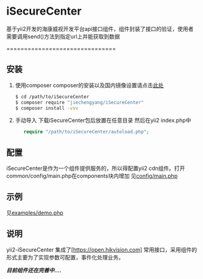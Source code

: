 # iSecureCenter

基于yii2开发的海康威视开发平台api接口组件，组件封装了接口的验证，使用者需要调用send()方法到指定url上并能获取到数据

===============================

安装
---------------
1. 使用composer
     composer的安装以及国内镜像设置请点击[此处](http://www.phpcomposer.com/)
     
     ```bash
     $ cd /path/to/iSecureCenter
     $ composer require "jiechengyang/iSecureCenter"
     $ composer install -vvv
     ```
2. 手动导入
    下载iSecureCenter包后放置在任意目录
    然后在yii2 index.php中
    ```php
       require "/path/to/iSecureCenter/autoload.php";
    ```
 

配置
-------------
iSecureCenter是作为一个组件提供服务的，所以得配置yii2 cdn组件。打开common/config/main.php在components块内增加
见[config/main.php](config/main.php)

示例
-------------
见[examples/demo.php](examples/demo.php)


说明
-------------
yii2-iSecureCenter 集成了[https://open.hikvision.com]
常用接口，采用组件的形式主要为了实现参数可配置，事件化处理业务。

**_目前组件还在完善中...._**